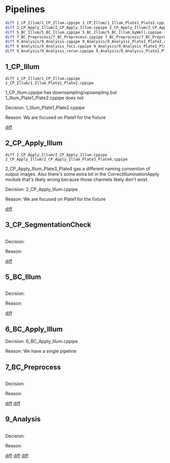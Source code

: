 # Pipelines

```bash
diff 1_CP_Illum/1_CP_Illum.cppipe 1_CP_Illum/1_Illum_Plate1_Plate2.cppipe > 1_CP_Illum/diff/1_CP_Illum__1_Illum_Plate1_Plate2.diff
diff 2_CP_Apply_Illum/2_CP_Apply_Illum.cppipe 2_CP_Apply_Illum/2_CP_Apply_Illum_Plate3_Plate4.cppipe > 2_CP_Apply_Illum/diff/2_CP_Apply_Illum__2_CP_Apply_Illum_Plate3_Plate4.diff
diff 5_BC_Illum/5_BC_Illum.cppipe 5_BC_Illum/5_BC_Illum_byWell.cppipe > 5_BC_Illum/diff/5_BC_Illum__5_BC_Illum_byWell.diff
diff 7_BC_Preprocess/7_BC_Preprocess.cppipe 7_BC_Preprocess/7_BC_Preprocess_4.cppipe > 7_BC_Preprocess/diff/7_BC_Preprocess__7_BC_Preprocess_4.diff
diff 9_Analysis/9_Analysis.cppipe 9_Analysis/9_Analysis_Plate1_Plate2.cppipe > 9_Analysis/diff/9_Analysis__9_Analysis_Plate1_Plate2.diff
diff 9_Analysis/9_Analysis_foci.cppipe 9_Analysis/9_Analysis_Plate1_Plate2.cppipe > 9_Analysis/diff/9_Analysis_foci__9_Analysis_Plate1_Plate2.diff
diff 9_Analysis/9_Analysis_rerun.cppipe 9_Analysis/9_Analysis_Plate1_Plate2.cppipe > 9_Analysis/diff/9_Analysis_rerun__9_Analysis_Plate1_Plate2.diff
```

## 1_CP_Illum

```
diff 1_CP_Illum/1_CP_Illum.cppipe 1_CP_Illum/1_Illum_Plate1_Plate2.cppipe
```

1_CP_Illum.cppipe has downsampling/upsampling but 1_Illum_Plate1_Plate2.cppipe does not

Decision: 1_Illum_Plate1_Plate2.cppipe

Reason: We are focused on Plate1 for the fixture

[diff](docs/tester/pipelines/1_CP_Illum/1_CP_Illum__1_Illum_Plate1_Plate2.diff)

## 2_CP_Apply_Illum

```
diff 2_CP_Apply_Illum/2_CP_Apply_Illum.cppipe 2_CP_Apply_Illum/2_CP_Apply_Illum_Plate3_Plate4.cppipe
```

2_CP_Apply_Illum_Plate3_Plate4 gas a different naming convention of output images. Also there's some extra bit in the CorrectIlluminationApply module that's likely wrong because those channels likely don't exist.

Decision: 2_CP_Apply_Illum.cppipe

Reason: We are focused on Plate1 for the fixture


[diff](docs/tester/pipelines/2_CP_Apply_Illum/2_CP_Apply_Illum__2_CP_Apply_Illum_Plate3_Plate4.diff)


## 3_CP_SegmentationCheck

```
```

Decision:

Reason:

[diff](docs/tester/pipelines/5_BC_Illum/5_BC_Illum__5_BC_Illum_byWell.diff)


## 5_BC_Illum

```
```

Decision:

Reason:

[diff](docs/tester/pipelines/)


## 6_BC_Apply_Illum

Decision: 6_BC_Apply_Illum.cppipe

Reason: We have a single pipeline


## 7_BC_Preprocess

```
```

Decision:

Reason:

[diff](docs/tester/pipelines/7_BC_Preprocess/7_BC_Preprocess__7_BC_Preprocess_4.diff)
[diff](docs/tester/pipelines/)


## 9_Analysis

```
```

Decision:

Reason:

[diff](docs/tester/pipelines/9_Analysis/9_Analysis__9_Analysis_Plate1_Plate2.diff)
[diff](docs/tester/pipelines/9_Analysis/9_Analysis_foci__9_Analysis_Plate1_Plate2.diff)
[diff](docs/tester/pipelines/9_Analysis/9_Analysis_rerun__9_Analysis_Plate1_Plate2.diff)
